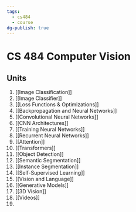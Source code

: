 ```yaml
---
tags:
  - cs484
  - course
dg-publish: true
---
```

# CS 484 Computer Vision
## Units
1. [[Image Classification]]
2. [[Image Classifier]]
3. [[Loss Functions & Optimizations]]
4. [[Backpropagation and Neural Networks]]
5. [[Convolutional Neural Networks]]
6. [[CNN Architectures]]
7. [[Training Neural Networks]]
8. [[Recurrent Neural Networks]]
9. [[Attention]]
10. [[Transformers]]
11. [[Object Detection]]
12. [[Semantic Segmentation]]
13. [[Instance Segmentation]]
14. [[Self-Supervised Learning]]
15. [[Vision and Language]]
16. [[Generative Models]]
17. [[3D Vision]]
18. [[Videos]]
19. 

